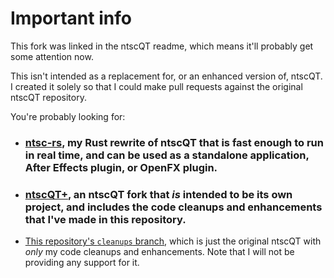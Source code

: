 # Important info

This fork was linked in the ntscQT readme, which means it'll probably get some attention now.

This isn't intended as a replacement for, or an enhanced version of, ntscQT. I created it solely so that I could make pull requests against the original ntscQT repository.

You're probably looking for:
- ### [ntsc-rs](https://github.com/valadaptive/ntsc-rs), my Rust rewrite of ntscQT that is fast enough to run in real time, and can be used as a standalone application, After Effects plugin, or OpenFX plugin.
- ### [ntscQT+](https://github.com/rgm89git/ntscQTplus), an ntscQT fork that *is* intended to be its own project, and includes the code cleanups and enhancements that I've made in this repository.
- [This repository's `cleanups` branch](https://github.com/valadaptive/ntscqt/tree/cleanups), which is just the original ntscQT with *only* my code cleanups and enhancements. Note that I will not be providing any support for it.